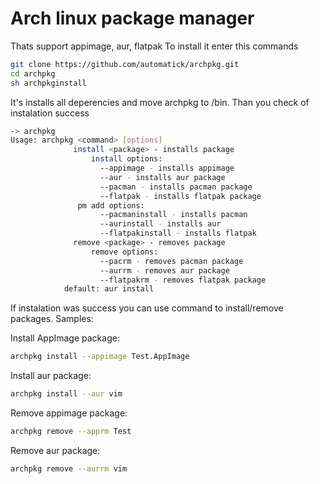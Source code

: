 # Arch linux package manager
Thats support appimage, aur, flatpak
To install it enter this commands

```bash
git clone https://github.com/automatick/archpkg.git
cd archpkg
sh archpkginstall
```
It's installs all deperencies and move archpkg to /bin.
Than you check of instalation success

```bash
-> archpkg
Usage: archpkg <command> [options]
              install <package> - installs package
                  install options:
                    --appimage - installs appimage
                    --aur - installs aur package
                    --pacman - installs pacman package
                    --flatpak - installs flatpak package
               pm add options:
                    --pacmaninstall - installs pacman
                    --aurinstall - installs aur
                    --flatpakinstall - installs flatpak
              remove <package> - removes package
                  remove options:
                    --pacrm - removes pacman package
                    --aurrm - removes aur package
                    --flatpakrm - removes flatpak package
            default: aur install
```
If instalation was success you can use command to install/remove packages.
Samples:

Install AppImage package:
```bash
archpkg install --appimage Test.AppImage
```
Install aur package:
```bash
archpkg install --aur vim
```
Remove appimage package:
```bash
archpkg remove --apprm Test
```
Remove aur package:
```bash
archpkg remove --aurrm vim
```
